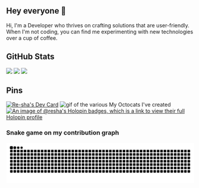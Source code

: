 ## Hey everyone 👋

Hi, I'm a Developer who thrives on crafting solutions that are user-friendly.
When I'm not coding, you can find me experimenting with new technologies over a cup of coffee.


## GitHub Stats

<img src="https://github-profile-trophy.vercel.app/?username=re-sha&theme=onestar&title=-Stars,-Experience,-Reviews">

<img src="https://github-readme-streak-stats.herokuapp.com?user=re-sha&theme=python-dark&border_radius=10" width="700">

<img src="https://github-readme-stats.vercel.app/api?username=re-sha&show=discussions_answered,prs_merged_percentage&hide=stars,issues&theme=holi&show_icons=true" width="700">


## Pins

<!-- DailyDev card -->
<a href="https://app.daily.dev/re_sha"><img src="https://api.daily.dev/devcards/v2/QtEgpcqnUpXa1J3rXlOLA.png?type=default&r=cv1" width="250" alt="Re-sha's Dev Card"/></a>
<img display="flex" width="250" height="250" src="https://github.com/MishManners/MishManners/blob/master/My-OctocatsShortest.gif" alt="gif of the various My Octocats I've created"></a>
[![An image of @resha's Holopin badges, which is a link to view their full Holopin profile](https://holopin.me/resha)](https://holopin.io/@resha)


### Snake game on my contribution graph

![GitHub Snake](https://raw.githubusercontent.com/re-sha/re-sha/output/github-snake.svg)
